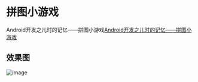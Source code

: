 # 拼图小游戏
Android开发之儿时的记忆——拼图小游戏[Android开发之儿时的记忆——拼图小游戏](https://www.jianshu.com/p/817199138267)
## 效果图
 ![image](https://github.com/Lichenwei-Dev/JigsawView/blob/master/screenshot/screenshot.gif)

